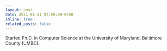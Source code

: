 ```yaml
---
layout: post
date: 2021-01-21 07:59:00-0400
inline: true
related_posts: false
---
```


Started Ph.D. in Computer Science at the University of Maryland, Baltimore County (UMBC).